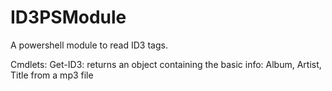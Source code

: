 ID3PSModule
===========

A powershell module to read ID3 tags.

Cmdlets:
Get-ID3: returns an object containing the basic info: Album, Artist, Title from a mp3 file


